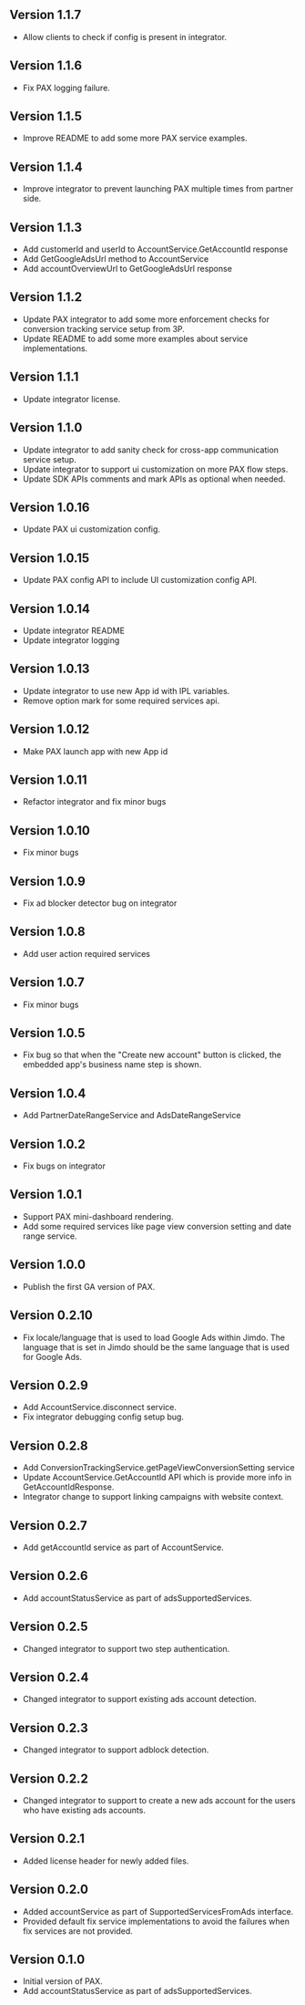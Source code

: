 ## Version 1.1.7
* Allow clients to check if config is present in integrator.

## Version 1.1.6
* Fix PAX logging failure.

## Version 1.1.5
* Improve README to add some more PAX service examples.

## Version 1.1.4
* Improve integrator to prevent launching PAX multiple times from partner side.

## Version 1.1.3
* Add customerId and userId to AccountService.GetAccountId response
* Add GetGoogleAdsUrl method to AccountService
* Add accountOverviewUrl to GetGoogleAdsUrl response

## Version 1.1.2
* Update PAX integrator to add some more enforcement checks for conversion
  tracking service setup from 3P.
* Update README to add some more examples about service implementations.

## Version 1.1.1
* Update integrator license.

## Version 1.1.0
* Update integrator to add sanity check for cross-app communication service setup.
* Update integrator to support ui customization on more PAX flow steps.
* Update SDK APIs comments and mark APIs as optional when needed.

## Version 1.0.16
* Update PAX ui customization config.

## Version 1.0.15
* Update PAX config API to include UI customization config API.

## Version 1.0.14
* Update integrator README
* Update integrator logging

## Version 1.0.13
* Update integrator to use new App id with IPL variables.
* Remove option mark for some required services api.

## Version 1.0.12
* Make PAX launch app with new App id

## Version 1.0.11
* Refactor integrator and fix minor bugs

## Version 1.0.10
* Fix minor bugs

## Version 1.0.9
* Fix ad blocker detector bug on integrator

## Version 1.0.8
* Add user action required services

## Version 1.0.7
* Fix minor bugs

## Version 1.0.5
* Fix bug so that when the "Create new account" button is clicked, the embedded app's business name step is shown.

## Version 1.0.4
* Add PartnerDateRangeService and AdsDateRangeService

## Version 1.0.2
* Fix bugs on integrator

## Version 1.0.1
* Support PAX mini-dashboard rendering.
* Add some required services like page view conversion setting and date range
  service.

## Version 1.0.0
* Publish the first GA version of PAX.

## Version 0.2.10
* Fix locale/language that is used to load Google Ads within Jimdo. The language that is set in Jimdo should be the same language that is used for Google Ads.
  
## Version 0.2.9
* Add AccountService.disconnect service.
* Fix integrator debugging config setup bug.

## Version 0.2.8
* Add ConversionTrackingService.getPageViewConversionSetting service
* Update AccountService.GetAccountId API which is provide more info in
  GetAccountIdResponse.
* Integrator change to support linking campaigns with website context.

## Version 0.2.7
* Add getAccountId service as part of AccountService.

## Version 0.2.6
* Add accountStatusService as part of adsSupportedServices.

## Version 0.2.5
* Changed integrator to support two step authentication.

## Version 0.2.4
* Changed integrator to support existing ads account detection.

## Version 0.2.3
* Changed integrator to support adblock detection.

## Version 0.2.2
* Changed integrator to support to create a new ads account for the users who have existing ads accounts.

## Version 0.2.1
* Added license header for newly added files.

## Version 0.2.0
* Added accountService as part of SupportedServicesFromAds interface.
* Provided default fix service implementations to avoid the failures when fix services are not provided.

## Version 0.1.0
* Initial version of PAX.
* Add accountStatusService as part of adsSupportedServices.
